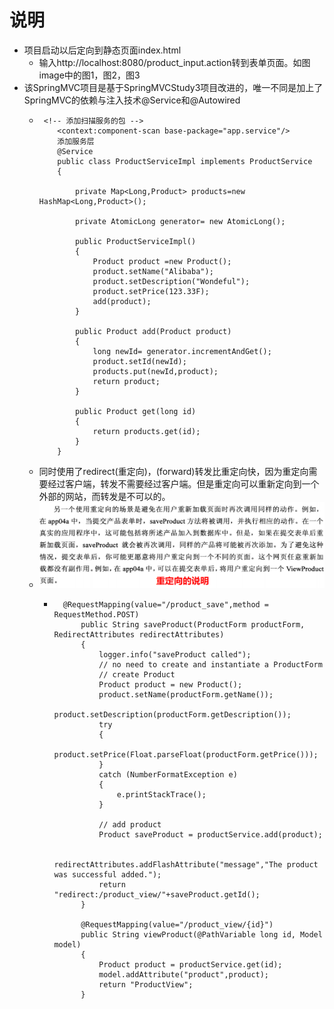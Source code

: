 # 说明
- 项目启动以后定向到静态页面index.html
  - 输入http://localhost:8080/product_input.action转到表单页面。如图image中的图1，图2，图3
- 该SpringMVC项目是基于SpringMVCStudy3项目改进的，唯一不同是加上了SpringMVC的依赖与注入技术@Service和@Autowired
  -      <!-- 添加扫描服务的包 -->
            <context:component-scan base-package="app.service"/>
            添加服务层
            @Service
            public class ProductServiceImpl implements ProductService
            {
            
                private Map<Long,Product> products=new HashMap<Long,Product>();
            
                private AtomicLong generator= new AtomicLong();
            
                public ProductServiceImpl()
                {
                    Product product =new Product();
                    product.setName("Alibaba");
                    product.setDescription("Wondeful");
                    product.setPrice(123.33F);
                    add(product);
                }
            
                public Product add(Product product)
                {
                    long newId= generator.incrementAndGet();
                    product.setId(newId);
                    products.put(newId,product);
                    return product;
                }
            
                public Product get(long id)
                {
                    return products.get(id);
                }
            }
  - 同时使用了redirect(重定向)，(forward)转发比重定向快，因为重定向需要经过客户端，转发不需要经过客户端。但是重定向可以重新定向到一个外部的网站，而转发是不可以的。
  - ![](https://github.com/zkydrx/SpringMVCStudy4/blob/master/src/main/webapp/image/4.png?raw=true)
    -       @RequestMapping(value="/product_save",method = RequestMethod.POST)
                public String saveProduct(ProductForm productForm, RedirectAttributes redirectAttributes)
                {
                    logger.info("saveProduct called");
                    // no need to create and instantiate a ProductForm
                    // create Product
                    Product product = new Product();
                    product.setName(productForm.getName());
                    product.setDescription(productForm.getDescription());
                    try
                    {
                        product.setPrice(Float.parseFloat(productForm.getPrice()));
                    }
                    catch (NumberFormatException e)
                    {
                        e.printStackTrace();
                    }
            
                    // add product
                    Product saveProduct = productService.add(product);
            
                    redirectAttributes.addFlashAttribute("message","The product was successful added.");
                    return "redirect:/product_view/"+saveProduct.getId();
                }
            
                @RequestMapping(value="/product_view/{id}")
                public String viewProduct(@PathVariable long id, Model model)
                {
                    Product product = productService.get(id);
                    model.addAttribute("product",product);
                    return "ProductView";
                }